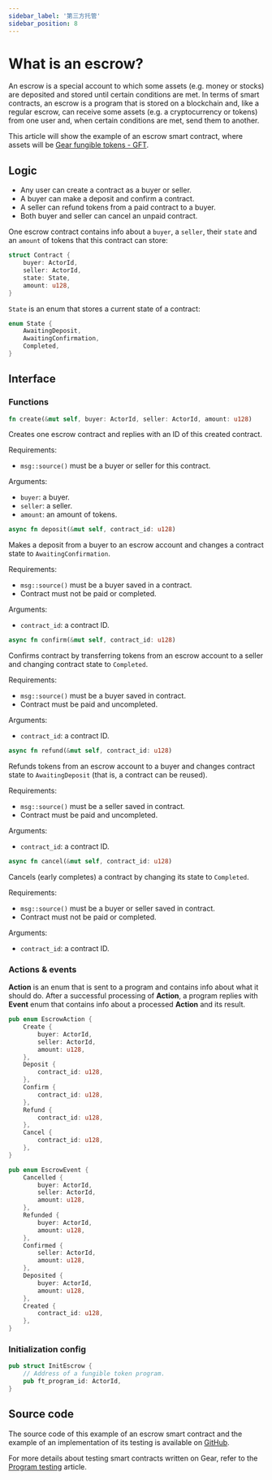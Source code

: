 ```yaml
---
sidebar_label: '第三方托管'
sidebar_position: 8
---
```


# What is an escrow?
An escrow is a special account to which some assets (e.g. money or stocks) are deposited and stored until certain conditions are met. In terms of smart contracts, an escrow is a program that is stored on a blockchain and, like a regular escrow, can receive some assets (e.g. a cryptocurrency or tokens) from one user and, when certain conditions are met, send them to another.

This article will show the example of an escrow smart contract, where assets will be [Gear fungible tokens - GFT](https://wiki.gear-tech.io/developing-contracts/examples/gft-20).

## Logic
* Any user can create a contract as a buyer or seller.
* A buyer can make a deposit and confirm a contract.
* A seller can refund tokens from a paid contract to a buyer.
* Both buyer and seller can cancel an unpaid contract.

One escrow contract contains info about a `buyer`, a `seller`, their `state` and an `amount` of tokens that this contract can store:

```rust
struct Contract {
    buyer: ActorId,
    seller: ActorId,
    state: State,
    amount: u128,
}
```

`State` is an enum that stores a current state of a contract:
```rust
enum State {
    AwaitingDeposit,
    AwaitingConfirmation,
    Completed,
}
```

## Interface
### Functions
```rust
fn create(&mut self, buyer: ActorId, seller: ActorId, amount: u128)
```

Creates one escrow contract and replies with an ID of this created contract.

Requirements:
* `msg::source()` must be a buyer or seller for this contract.

Arguments:
* `buyer`: a buyer.
* `seller`: a seller.
* `amount`: an amount of tokens.

```rust
async fn deposit(&mut self, contract_id: u128)
```

Makes a deposit from a buyer to an escrow account
and changes a contract state to `AwaitingConfirmation`.

Requirements:
* `msg::source()` must be a buyer saved in a contract.
* Contract must not be paid or completed.

Arguments:
* `contract_id`: a contract ID.

```rust
async fn confirm(&mut self, contract_id: u128)
```

Confirms contract by transferring tokens from an escrow account
to a seller and changing contract state to `Completed`.

Requirements:
* `msg::source()` must be a buyer saved in contract.
* Contract must be paid and uncompleted.

Arguments:
* `contract_id`: a contract ID.

```rust
async fn refund(&mut self, contract_id: u128)
```

Refunds tokens from an escrow account to a buyer
and changes contract state to `AwaitingDeposit`
(that is, a contract can be reused).

Requirements:
* `msg::source()` must be a seller saved in contract.
* Contract must be paid and uncompleted.

Arguments:
* `contract_id`: a contract ID.

```rust
async fn cancel(&mut self, contract_id: u128)
```

Cancels (early completes) a contract by changing its state to `Completed`.

Requirements:
* `msg::source()` must be a buyer or seller saved in contract.
* Contract must not be paid or completed.

Arguments:
* `contract_id`: a contract ID.

### Actions & events
**Action** is an enum that is sent to a program and contains info about what it should do. After a successful processing of **Action**, a program replies with **Event** enum that contains info about a processed **Action** and its result.

```rust
pub enum EscrowAction {
    Create {
        buyer: ActorId,
        seller: ActorId,
        amount: u128,
    },
    Deposit {
        contract_id: u128,
    },
    Confirm {
        contract_id: u128,
    },
    Refund {
        contract_id: u128,
    },
    Cancel {
        contract_id: u128,
    },
}
```

```rust
pub enum EscrowEvent {
    Cancelled {
        buyer: ActorId,
        seller: ActorId,
        amount: u128,
    },
    Refunded {
        buyer: ActorId,
        amount: u128,
    },
    Confirmed {
        seller: ActorId,
        amount: u128,
    },
    Deposited {
        buyer: ActorId,
        amount: u128,
    },
    Created {
        contract_id: u128,
    },
}
```

### Initialization config
```rust
pub struct InitEscrow {
    // Address of a fungible token program.
    pub ft_program_id: ActorId,
}
```

## Source code
The source code of this example of an escrow smart contract and the example of an implementation of its testing is available on [GitHub](https://github.com/gear-tech/apps/blob/master/escrow).

For more details about testing smart contracts written on Gear, refer to the [Program testing](/developing-contracts/testing) article.
